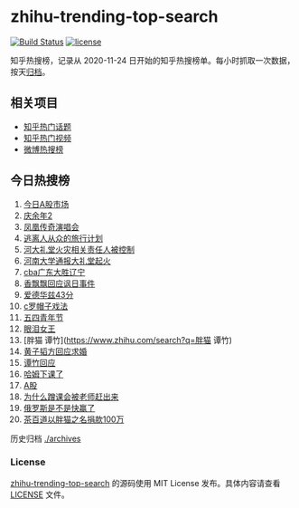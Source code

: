 # zhihu-trending-top-search

[![Build Status](https://github.com/justjavac/zhihu-trending-top-search/workflows/ci/badge.svg?branch=main)](https://github.com/justjavac/zhihu-trending-top-search/actions)
[![license](https://img.shields.io/github/license/justjavac/zhihu-trending-top-search)](https://github.com/justjavac/zhihu-trending-top-search/blob/main/LICENSE)

知乎热搜榜，记录从 2020-11-24
日开始的知乎热搜榜单。每小时抓取一次数据，按天[归档](./archives)。

## 相关项目

- [知乎热门话题](https://github.com/justjavac/zhihu-trending-hot-questions)
- [知乎热门视频](https://github.com/justjavac/zhihu-trending-hot-video)
- [微博热搜榜](https://github.com/justjavac/weibo-trending-hot-search)

## 今日热搜榜

<!-- BEGIN -->
<!-- 最后更新时间 Tue May 07 2024 12:16:14 GMT+0800 (China Standard Time) -->

1. [今日A股市场](https://www.zhihu.com/search?q=今日A股市场)
1. [庆余年2](https://www.zhihu.com/search?q=庆余年2)
1. [凤凰传奇演唱会](https://www.zhihu.com/search?q=凤凰传奇演唱会)
1. [逃离人从众的旅行计划](https://www.zhihu.com/search?q=逃离人从众的旅行计划)
1. [河大礼堂火灾相关责任人被控制](https://www.zhihu.com/search?q=河大礼堂火灾相关责任人被控制)
1. [河南大学通报大礼堂起火](https://www.zhihu.com/search?q=河南大学通报大礼堂起火)
1. [cba广东大胜辽宁](https://www.zhihu.com/search?q=cba广东大胜辽宁)
1. [香飘飘回应讽日事件](https://www.zhihu.com/search?q=香飘飘回应讽日事件)
1. [爱德华兹43分](https://www.zhihu.com/search?q=爱德华兹43分)
1. [c罗帽子戏法](https://www.zhihu.com/search?q=c罗帽子戏法)
1. [五四青年节](https://www.zhihu.com/search?q=五四青年节)
1. [眼泪女王](https://www.zhihu.com/search?q=眼泪女王)
1. [胖猫 谭竹](https://www.zhihu.com/search?q=胖猫 谭竹)
1. [黄子韬方回应求婚](https://www.zhihu.com/search?q=黄子韬方回应求婚)
1. [谭竹回应](https://www.zhihu.com/search?q=谭竹回应)
1. [哈姆下课了](https://www.zhihu.com/search?q=哈姆下课了)
1. [A股](https://www.zhihu.com/search?q=A股)
1. [为什么蹭课会被老师赶出来](https://www.zhihu.com/search?q=为什么蹭课会被老师赶出来)
1. [俄罗斯是不是快赢了](https://www.zhihu.com/search?q=俄罗斯是不是快赢了)
1. [茶百道以胖猫之名捐款100万](https://www.zhihu.com/search?q=茶百道以胖猫之名捐款100万)

<!-- END -->

历史归档 [./archives](./archives)

### License

[zhihu-trending-top-search](https://github.com/justjavac/zhihu-trending-top-search)
的源码使用 MIT License 发布。具体内容请查看 [LICENSE](./LICENSE) 文件。
